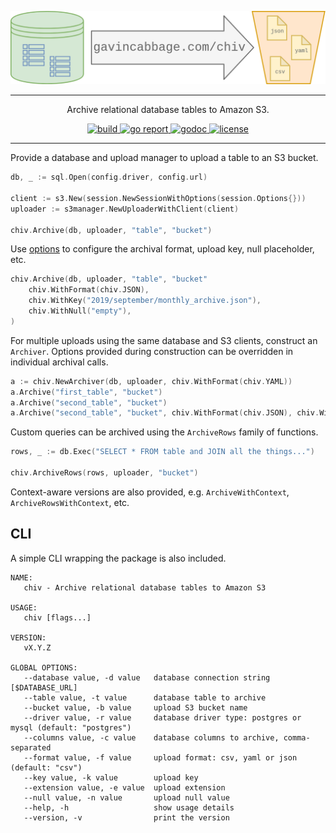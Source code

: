 ![Image](img/chiv.png)

---

<p align="center">
    Archive relational database tables to Amazon S3.
</p>

<div align="center">
    <a href="https://github.com/gavincabbage/chiv/actions">
        <img src="https://github.com/gavincabbage/chiv/workflows/build/badge.svg" alt="build" />
    </a>
    <a href="https://goreportcard.com/report/gavincabbage.com/chiv">
        <img src="https://goreportcard.com/badge/gavincabbage.com/chiv" alt="go report" />
    </a>
    <a href="https://godoc.org/gavincabbage.com/chiv">
        <img src="https://godoc.org/gavincabbage.com/chiv?status.svg" alt="godoc" />
    </a>
    <a href="https://gavincabbage.com/chiv/blob/master/LICENSE">
        <img src="http://img.shields.io/badge/License-MIT-blue.svg" alt="license" />
    </a>
</div>

---

Provide a database and upload manager to upload a table to an S3 bucket.

```go
db, _ := sql.Open(config.driver, config.url)

client := s3.New(session.NewSessionWithOptions(session.Options{}))
uploader := s3manager.NewUploaderWithClient(client)

chiv.Archive(db, uploader, "table", "bucket")
``` 

Use [options](https://github.com/gavincabbage/chiv/blob/master/options.go) to configure the archival format,
upload key, null placeholder, etc.

```go
chiv.Archive(db, uploader, "table", "bucket"
    chiv.WithFormat(chiv.JSON),
    chiv.WithKey("2019/september/monthly_archive.json"),
    chiv.WithNull("empty"),
)
```

For multiple uploads using the same database and S3 clients, construct an `Archiver`. Options provided during
construction can be overridden in individual archival calls.

```go
a := chiv.NewArchiver(db, uploader, chiv.WithFormat(chiv.YAML))
a.Archive("first_table", "bucket")
a.Archive("second_table", "bucket")
a.Archive("second_table", "bucket", chiv.WithFormat(chiv.JSON), chiv.WithKey("second_table.json"))
``` 

Custom queries can be archived using the `ArchiveRows` family of functions.

```go
rows, _ := db.Exec("SELECT * FROM table and JOIN all the things...")

chiv.ArchiveRows(rows, uploader, "bucket")
``` 

Context-aware versions are also provided, e.g. `ArchiveWithContext`, `ArchiveRowsWithContext`, etc.

## CLI

A simple CLI wrapping the package is also included.

```text
NAME:
   chiv - Archive relational database tables to Amazon S3

USAGE:
   chiv [flags...]

VERSION:
   vX.Y.Z

GLOBAL OPTIONS:
   --database value, -d value   database connection string [$DATABASE_URL]
   --table value, -t value      database table to archive
   --bucket value, -b value     upload S3 bucket name
   --driver value, -r value     database driver type: postgres or mysql (default: "postgres")
   --columns value, -c value    database columns to archive, comma-separated
   --format value, -f value     upload format: csv, yaml or json (default: "csv")
   --key value, -k value        upload key
   --extension value, -e value  upload extension
   --null value, -n value       upload null value
   --help, -h                   show usage details
   --version, -v                print the version

```
